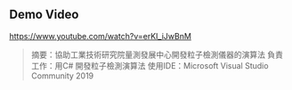 ## Demo Video
https://www.youtube.com/watch?v=erKI_iJwBnM

> 摘要：協助工業技術研究院量測發展中心開發粒子檢測儀器的演算法
> 負責工作：用C# 開發粒子檢測演算法
> 使用IDE：Microsoft Visual Studio Community 2019

